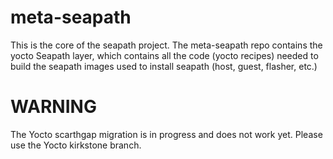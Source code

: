 # meta-seapath

This is the core of the seapath project.
The meta-seapath repo contains the yocto Seapath layer, which contains all the code (yocto recipes) needed to build the seapath images used to install seapath (host, guest, flasher, etc.)

# WARNING
The Yocto scarthgap migration is in progress and does not work yet. Please use
the Yocto kirkstone branch.

